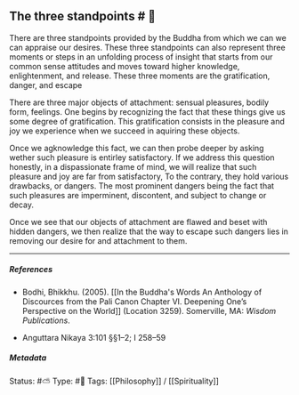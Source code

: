 ## The three standpoints  # 🧠

There are three standpoints provided by the Buddha from which we can we can appraise our desires. These three standpoints can also represent three moments or steps in an unfolding process of insight that starts from our common sense attitudes and moves toward higher knowledge, enlightenment, and release. These three moments are the gratification, danger, and escape

There are three major objects of attachment: sensual pleasures, bodily form, feelings. One begins by recognizing the fact that these things give us some degree of gratification. This gratification consists in the pleasure and joy we experience when we succeed in aquiring these objects. 

Once we agknowledge this fact, we can then probe deeper by asking wether such pleasure is entirley satisfactory. If we address this question honestly, in a dispassionate frame of mind, we will realize that such pleasure and joy are far from satisfactory, To the contrary, they hold various drawbacks, or dangers. The most prominent dangers being the fact that such pleasures are imperminent, discontent, and subject to change or decay.

Once we see that our objects of attachment are flawed and beset with hidden dangers, we then realize that the way to escape such dangers lies in removing our desire for and attachment to them. 

___

##### References

- Bodhi, Bhikkhu. (2005). [[In the Buddha's Words An Anthology of Discources from the Pali Canon Chapter VI. Deepening One’s Perspective on the World]]   (Location 3259). Somerville, MA: _Wisdom Publications_.

- Anguttara Nikaya 3:101 §§1–2; I 258–59

##### Metadata
Status: #⛅️ 
Type: #🔵 
Tags: [[Philosophy]] / [[Spirituality]]